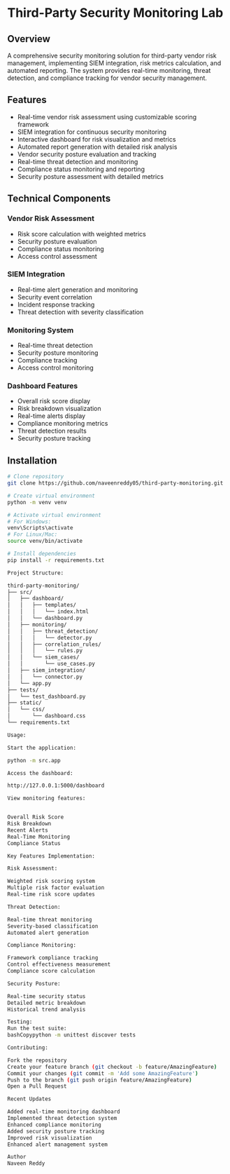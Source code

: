 # Third-Party Security Monitoring Lab

## Overview
A comprehensive security monitoring solution for third-party vendor risk management, implementing SIEM integration, risk metrics calculation, and automated reporting. The system provides real-time monitoring, threat detection, and compliance tracking for vendor security management.

## Features
- Real-time vendor risk assessment using customizable scoring framework
- SIEM integration for continuous security monitoring
- Interactive dashboard for risk visualization and metrics
- Automated report generation with detailed risk analysis
- Vendor security posture evaluation and tracking
- Real-time threat detection and monitoring
- Compliance status monitoring and reporting
- Security posture assessment with detailed metrics

## Technical Components

### Vendor Risk Assessment
- Risk score calculation with weighted metrics
- Security posture evaluation
- Compliance status monitoring
- Access control assessment

### SIEM Integration
- Real-time alert generation and monitoring
- Security event correlation
- Incident response tracking
- Threat detection with severity classification

### Monitoring System
- Real-time threat detection
- Security posture monitoring
- Compliance tracking
- Access control monitoring

### Dashboard Features
- Overall risk score display
- Risk breakdown visualization
- Real-time alerts display
- Compliance monitoring metrics
- Threat detection results
- Security posture tracking

## Installation

```bash
# Clone repository
git clone https://github.com/naveenreddy05/third-party-monitoring.git

# Create virtual environment
python -m venv venv

# Activate virtual environment
# For Windows:
venv\Scripts\activate
# For Linux/Mac:
source venv/bin/activate

# Install dependencies
pip install -r requirements.txt

Project Structure:

third-party-monitoring/
├── src/
│   ├── dashboard/
│   │   ├── templates/
│   │   │   └── index.html
│   │   └── dashboard.py
│   ├── monitoring/
│   │   ├── threat_detection/
│   │   │   └── detector.py
│   │   ├── correlation_rules/
│   │   │   └── rules.py
│   │   └── siem_cases/
│   │       └── use_cases.py
│   ├── siem_integration/
│   │   └── connector.py
│   └── app.py
├── tests/
│   └── test_dashboard.py
├── static/
│   └── css/
│       └── dashboard.css
└── requirements.txt

Usage:

Start the application:

python -m src.app

Access the dashboard:

http://127.0.0.1:5000/dashboard

View monitoring features:


Overall Risk Score
Risk Breakdown
Recent Alerts
Real-Time Monitoring
Compliance Status

Key Features Implementation:

Risk Assessment:

Weighted risk scoring system
Multiple risk factor evaluation
Real-time risk score updates

Threat Detection:

Real-time threat monitoring
Severity-based classification
Automated alert generation

Compliance Monitoring:

Framework compliance tracking
Control effectiveness measurement
Compliance score calculation

Security Posture:

Real-time security status
Detailed metric breakdown
Historical trend analysis

Testing:
Run the test suite:
bashCopypython -m unittest discover tests

Contributing:

Fork the repository
Create your feature branch (git checkout -b feature/AmazingFeature)
Commit your changes (git commit -m 'Add some AmazingFeature')
Push to the branch (git push origin feature/AmazingFeature)
Open a Pull Request

Recent Updates

Added real-time monitoring dashboard
Implemented threat detection system
Enhanced compliance monitoring
Added security posture tracking
Improved risk visualization
Enhanced alert management system

Author
Naveen Reddy